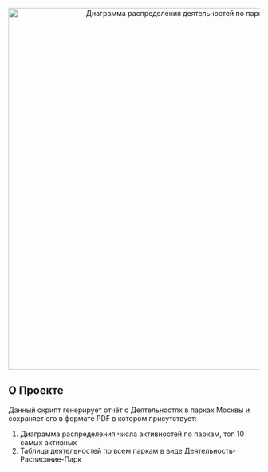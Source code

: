 <p align="center">
      <img src="https://wampi.ru/image/RIiuuwV" width="726" alt="Диаграмма распределения деятельностей по паркам Москвы">
</p>

## О Проекте

Данный скрипт генерирует отчёт о Деятельностях в парках Москвы и сохраняет его в формате PDF в котором присутствует:
1. Диаграмма распределения числа активностей по паркам, топ 10 самых активных
2. Таблица деятельностей по всем паркам в виде Деятельность-Расписание-Парк
